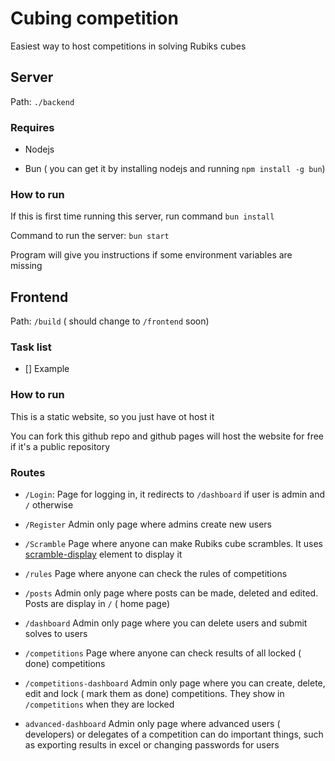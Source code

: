 # Cubing competition

Easiest way to host competitions in solving Rubiks cubes

## Server

Path: `./backend`

### Requires

- Nodejs
 
- Bun ( you can get it by installing nodejs and running `npm install -g bun`)

### How to run

If this is first time running this server, run command `bun install`


Command to run the server: `bun start`

Program will give you instructions if some environment variables are missing

## Frontend 

Path: `/build` ( should change to `/frontend` soon)

### Task list

- [] Example

### How to run

This is a static website, so you just have ot host it

You can fork this github repo and github pages will host the website for free if it's a public repository

### Routes

- `/Login`: Page for logging in, it redirects to `/dashboard` if user is admin and `/` otherwise

- `/Register` Admin only page where admins create new users

- `/Scramble` Page where anyone can make Rubiks cube scrambles. It uses [scramble-display](https://github.com/cubing/scramble-display) element to display it

- `/rules` Page where anyone can check the rules of competitions

- `/posts` Admin only page where posts can be made, deleted and edited. Posts are display in `/` ( home page)

- `/dashboard` Admin only page where you can delete users and submit solves to users

- `/competitions` Page where anyone can check results of all locked ( done) competitions 

- `/competitions-dashboard` Admin only page where you can create, delete, edit and lock ( mark them as done) competitions. They show in `/competitions` when they are locked

- `advanced-dashboard` Admin only page where advanced users ( developers) or delegates of a competition can do important things, such as exporting results in excel or changing passwords for users